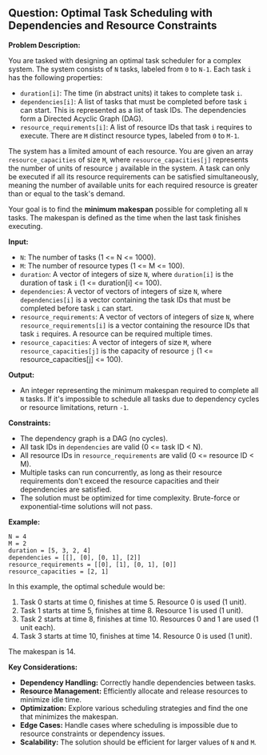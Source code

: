 ## Question: Optimal Task Scheduling with Dependencies and Resource Constraints

**Problem Description:**

You are tasked with designing an optimal task scheduler for a complex system. The system consists of `N` tasks, labeled from `0` to `N-1`. Each task `i` has the following properties:

*   `duration[i]`: The time (in abstract units) it takes to complete task `i`.
*   `dependencies[i]`: A list of tasks that must be completed before task `i` can start. This is represented as a list of task IDs. The dependencies form a Directed Acyclic Graph (DAG).
*   `resource_requirements[i]`: A list of resource IDs that task `i` requires to execute.  There are `M` distinct resource types, labeled from `0` to `M-1`.

The system has a limited amount of each resource. You are given an array `resource_capacities` of size `M`, where `resource_capacities[j]` represents the number of units of resource `j` available in the system.  A task can only be executed if all its resource requirements can be satisfied simultaneously, meaning the number of available units for each required resource is greater than or equal to the task's demand.

Your goal is to find the **minimum makespan** possible for completing all `N` tasks. The makespan is defined as the time when the last task finishes executing.

**Input:**

*   `N`: The number of tasks (1 <= N <= 1000).
*   `M`: The number of resource types (1 <= M <= 100).
*   `duration`: A vector of integers of size `N`, where `duration[i]` is the duration of task `i` (1 <= duration[i] <= 100).
*   `dependencies`: A vector of vectors of integers of size `N`, where `dependencies[i]` is a vector containing the task IDs that must be completed before task `i` can start.
*   `resource_requirements`: A vector of vectors of integers of size `N`, where `resource_requirements[i]` is a vector containing the resource IDs that task `i` requires.  A resource can be required multiple times.
*   `resource_capacities`: A vector of integers of size `M`, where `resource_capacities[j]` is the capacity of resource `j` (1 <= resource_capacities[j] <= 100).

**Output:**

*   An integer representing the minimum makespan required to complete all `N` tasks. If it's impossible to schedule all tasks due to dependency cycles or resource limitations, return `-1`.

**Constraints:**

*   The dependency graph is a DAG (no cycles).
*   All task IDs in `dependencies` are valid (0 <= task ID < N).
*   All resource IDs in `resource_requirements` are valid (0 <= resource ID < M).
*   Multiple tasks can run concurrently, as long as their resource requirements don't exceed the resource capacities and their dependencies are satisfied.
*   The solution must be optimized for time complexity. Brute-force or exponential-time solutions will not pass.

**Example:**

```
N = 4
M = 2
duration = [5, 3, 2, 4]
dependencies = [[], [0], [0, 1], [2]]
resource_requirements = [[0], [1], [0, 1], [0]]
resource_capacities = [2, 1]
```

In this example, the optimal schedule would be:

1.  Task 0 starts at time 0, finishes at time 5. Resource 0 is used (1 unit).
2.  Task 1 starts at time 5, finishes at time 8. Resource 1 is used (1 unit).
3.  Task 2 starts at time 8, finishes at time 10. Resources 0 and 1 are used (1 unit each).
4.  Task 3 starts at time 10, finishes at time 14. Resource 0 is used (1 unit).

The makespan is 14.

**Key Considerations:**

*   **Dependency Handling:** Correctly handle dependencies between tasks.
*   **Resource Management:** Efficiently allocate and release resources to minimize idle time.
*   **Optimization:** Explore various scheduling strategies and find the one that minimizes the makespan.
*   **Edge Cases:** Handle cases where scheduling is impossible due to resource constraints or dependency issues.
*   **Scalability:** The solution should be efficient for larger values of `N` and `M`.
